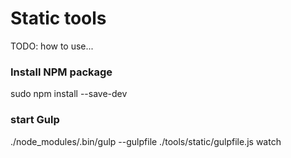 # Static tools

TODO: how to use...

### Install NPM package

  sudo npm install --save-dev

### start Gulp

  ./node_modules/.bin/gulp --gulpfile ./tools/static/gulpfile.js watch
